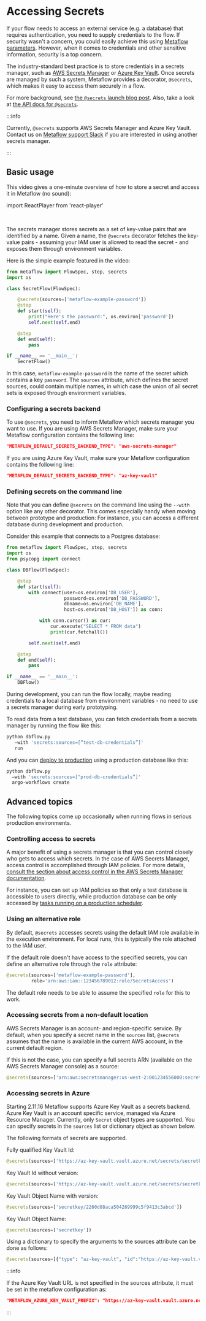 
# Accessing Secrets

If your flow needs to access an external service (e.g. a database) that requires
authentication, you need to supply credentials to the flow. If security wasn't
a concern, you could easily achieve this using
[Metaflow parameters](/metaflow/basics#how-to-define-parameters-for-flows). However,
when it comes to credentials and other sensitive information, security is a top concern.

The industry-standard best practice is to store credentials in a secrets
manager, such as [AWS Secrets Manager](https://aws.amazon.com/secrets-manager/) or
[Azure Key Vault](https://learn.microsoft.com/en-us/azure/key-vault/).
Once secrets are managed by such a system, Metaflow provides a decorator, `@secrets`,
which makes it easy to access them securely in a flow.

For more background, see [the `@secrets` launch blog post](https://outerbounds.com/blog/metaflow-secrets/).
Also, take a look at [the API docs for `@secrets`](/api/step-decorators/secrets).

:::info

Currently, `@secrets` supports AWS Secrets Manager and Azure Key Vault. Contact us on
[Metaflow support Slack](http://chat.metaflow.org) if you are interested in
using another secrets manager.

:::

## Basic usage

This video gives a one-minute overview of how to store a secret and access it in
Metaflow (no sound):

import ReactPlayer from 'react-player'

<ReactPlayer controls url="https://www.youtube.com/watch?v=tGRc8tWTzoQ" />
<br/>

The secrets manager stores secrets as a set of key-value pairs that are
identified by a name. Given a name, the `@secrets` decorator fetches the
key-value pairs - assuming your IAM user is allowed to read the secret - and
exposes them through environment variables.

Here is the simple example featured in the video:

```python
from metaflow import FlowSpec, step, secrets
import os

class SecretFlow(FlowSpec):

    @secrets(sources=['metaflow-example-password'])
    @step
    def start(self):
        print("Here's the password:", os.environ['password'])
        self.next(self.end)

    @step
    def end(self):
        pass

if __name__ == '__main__':
    SecretFlow()
```

In this case, `metaflow-example-password` is the name of the secret which
contains a key `password`. The `sources` attribute, which defines the secret
sources, could contain multiple names, in which case the union of all secret
sets is exposed through environment variables.

### Configuring a secrets backend

To use `@secrets`, you need to inform Metaflow which secrets manager you want to
use. If you are using AWS Secrets Manager, make sure your Metaflow configuration
contains the following line:

```json
"METAFLOW_DEFAULT_SECRETS_BACKEND_TYPE": "aws-secrets-manager"
```

If you are using Azure Key Vault, make sure your Metaflow configuration contains 
the following line:

```json
"METAFLOW_DEFAULT_SECRETS_BACKEND_TYPE": "az-key-vault"
```

### Defining secrets on the command line

Note that you can define `@secrets` on the command line using the `--with`
option like any other decorator. This comes especially handy when moving
between prototype and production: For instance, you can access a different
database during development and production.

Consider this example that connects to a Postgres database:

```python
from metaflow import FlowSpec, step, secrets
import os
from psycopg import connect

class DBFlow(FlowSpec):

    @step
    def start(self):
        with connect(user=os.environ['DB_USER'],  
                     password=os.environ['DB_PASSWORD'],
                     dbname=os.environ['DB_NAME'],
                     host=os.environ['DB_HOST']) as conn:

            with conn.cursor() as cur:
                cur.execute("SELECT * FROM data")
                print(cur.fetchall())

        self.next(self.end)

    @step
    def end(self):
        pass

if __name__ == '__main__':
    DBFlow()
```

During development, you can run the flow locally, maybe reading credentials to a
local database from environment variables - no need to use a secrets manager
during early prototyping.

To read data from a test database, you can fetch credentials from a secrets
manager by running the flow like this:

```bash
python dbflow.py
   –with 'secrets:sources=[“test-db-credentials”]'
   run
```

And you can [deploy to production](/production/introduction) using a production
database like this:

```bash
python dbflow.py
  –with 'secrets:sources=["prod-db-credentials”]'
  argo-workflows create
```

## Advanced topics

The following topics come up occasionally when running flows in serious
production environments.

### Controlling access to secrets

A major benefit of using a secrets manager is that you can control closely who
gets to access which secrets. In the case of AWS Secrets Manager, access
control is accomplished through IAM policies. For more details, [consult the
section about access control in the AWS Secrets Manager
documentation](https://docs.aws.amazon.com/secretsmanager/latest/userguide/auth-and-access.html).

For instance, you can set up IAM policies so that only a test database is
accessible to users directly, while production database can be only accessed
by [tasks running on a production scheduler](/production/introduction).

### Using an alternative role

By default, `@secrets` accesses secrets using the default IAM role available in
the execution environment. For local runs, this is typically the role attached
to the IAM user.

If the default role doesn't have access to the specified secrets, you can define
an alternative role through the `role` attribute:

```python
@secrets(sources=['metaflow-example-password'],
         role='arn:aws:iam::123456789012:role/SecretsAccess')
```

The default role needs to be able to assume the specified `role` for this
to work.

### Accessing secrets from a non-default location

AWS Secrets Manager is an account- and region-specific service. By default, when
you specify a secret name in the `sources` list, `@secrets` assumes that the
name is available in the current AWS account, in the current default region.

If this is not the case, you can specify a full secrets ARN (available on the
AWS Secrets Manager console) as a source:

```python
@secrets(sources=['arn:aws:secretsmanager:us-west-2:001234556000:secret:some-secret'])
```

### Accessing secrets in Azure

Starting 2.11.16 Metaflow supports Azure Key Vault as a secrets backend. Azure Key Vault is an 
account specific service, managed via Azure Resource Manager. 
Currently, only `Secret` object types are supported. You can specify secrets in the `sources` list or dictionary object as shown below. 

The following formats of secrets are supported. 

Fully qualified Key Vault Id:

```python
@secrets(sources=['https://az-key-vault.vault.azure.net/secrets/secretkey/2260d88aca504269999c5f9413c3abcd'])
```

Key Vault Id without version:

```python
@secrets(sources=['https://az-key-vault.vault.azure.net/secrets/secretkey'])
```

Key Vault Object Name with version:

```python
@secrets(sources=['secretkey/2260d88aca504269999c5f9413c3abcd'])
```

Key Vault Object Name:

```python
@secrets(sources=['secretkey'])
```

Using a dictionary to specify the arguments to the sources attribute can be done as follows:

```python
@secrets(sources=[{"type": "az-key-vault", "id":"https://az-key-vault.vault.azure.net/secrets/secretkey/2260d88aca504269999c5f9413c3ddcd"}])
```

:::info

If the Azure Key Vault URL is not specified in the sources attribute, it must be set in 
the metaflow configuration as:

```json
"METAFLOW_AZURE_KEY_VAULT_PREFIX": "https://az-key-vault.vault.azure.net/"
```

:::
